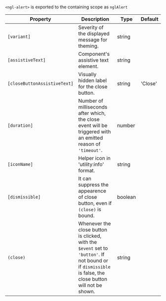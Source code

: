 # <ngl-alert>

`<ngl-alert>` is exported to the containing scope as `nglAlert`

| Property | Description | Type | Default |
| -------- | ----------- | ---- | ------- |
| `[variant]` | Severity of the displayed message for theming. | string | |
| `[assistiveText]` | Component's assistive text element. | string | |
| `[closeButtonAssistiveText]` | Visually hidden label for the close button. | string | 'Close' |
| `[duration]` | Number of milliseconds after which, the close event will be triggered with an emitted reason of `'timeout'`. | number | |
| `[iconName]` | Helper icon in 'utility:info' format. | string | |
| `[dismissible]` | It can suppress the appearence of close button, even if `(close)` is bound. | boolean | |
| `(close)` | Whenever the close button is clicked, with the `$event` set to `'button'`. If not bound or if `dismissible` is false, the close button will not be shown. | string | |
